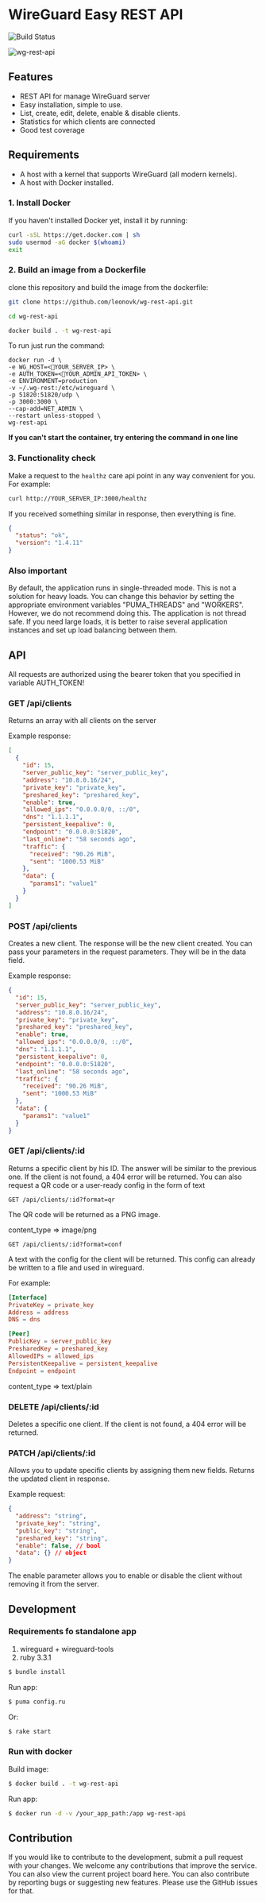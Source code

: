 # WireGuard Easy REST API

![Build Status](https://github.com/leonovk/wg-rest-api/actions/workflows/ruby.yml/badge.svg)

![wg-rest-api](https://github.com/leonovk/wg-rest-api/assets/71232234/f727aacf-a989-40f6-a156-db7e7a1283b6)

## Features

* REST API for manage WireGuard server
* Easy installation, simple to use.
* List, create, edit, delete, enable & disable clients.
* Statistics for which clients are connected
* Good test coverage

## Requirements

* A host with a kernel that supports WireGuard (all modern kernels).
* A host with Docker installed.

### 1. Install Docker

If you haven't installed Docker yet, install it by running:

```bash
curl -sSL https://get.docker.com | sh
sudo usermod -aG docker $(whoami)
exit
```

### 2. Build an image from a Dockerfile

clone this repository and build the image from the dockerfile:

```bash
git clone https://github.com/leonovk/wg-rest-api.git
```

```bash
cd wg-rest-api
```

```bash
docker build . -t wg-rest-api
```

To run just run the command:

```
docker run -d \
-e WG_HOST=<🚨YOUR_SERVER_IP> \
-e AUTH_TOKEN=<🚨YOUR_ADMIN_API_TOKEN> \
-e ENVIRONMENT=production
-v ~/.wg-rest:/etc/wireguard \
-p 51820:51820/udp \
-p 3000:3000 \
--cap-add=NET_ADMIN \
--restart unless-stopped \
wg-rest-api
```

**If you can't start the container, try entering the command in one line**

### 3. Functionality check

Make a request to the `healthz` care api point in any way convenient for you. For example:

```bash
curl http://YOUR_SERVER_IP:3000/healthz
```

If you received something similar in response, then everything is fine.

```json
{
  "status": "ok",
  "version": "1.4.11"
}
```

### Also important

By default, the application runs in single-threaded mode. This is not a solution for heavy loads. You can change this behavior by setting the appropriate environment variables "PUMA_THREADS" and "WORKERS". However, we do not recommend doing this. The application is not thread safe. If you need large loads, it is better to raise several application instances and set up load balancing between them.

## API

All requests are authorized using the bearer token that you specified in variable AUTH_TOKEN!

### GET /api/clients

Returns an array with all clients on the server

Example response:

```json
[
  {
    "id": 15,
    "server_public_key": "server_public_key",
    "address": "10.8.0.16/24",
    "private_key": "private_key",
    "preshared_key": "preshared_key",
    "enable": true,
    "allowed_ips": "0.0.0.0/0, ::/0",
    "dns": "1.1.1.1",
    "persistent_keepalive": 0,
    "endpoint": "0.0.0.0:51820",
    "last_online": "58 seconds ago",
    "traffic": {
      "received": "90.26 MiB",
      "sent": "1000.53 MiB"
    },
    "data": {
      "params1": "value1"
    }
  }
]
```

### POST /api/clients

Creates a new client. The response will be the new client created. You can pass your parameters in the request parameters. They will be in the data field.

Example response:

```json
{
  "id": 15,
  "server_public_key": "server_public_key",
  "address": "10.8.0.16/24",
  "private_key": "private_key",
  "preshared_key": "preshared_key",
  "enable": true,
  "allowed_ips": "0.0.0.0/0, ::/0",
  "dns": "1.1.1.1",
  "persistent_keepalive": 0,
  "endpoint": "0.0.0.0:51820",
  "last_online": "58 seconds ago",
  "traffic": {
    "received": "90.26 MiB",
    "sent": "1000.53 MiB"
  },
  "data": {
    "params1": "value1"
  }
}
```

### GET /api/clients/:id

Returns a specific client by his ID. The answer will be similar to the previous one. If the client is not found, a 404 error will be returned. You can also request a QR code or a user-ready config in the form of text

`GET /api/clients/:id?format=qr`

The QR code will be returned as a PNG image.

content_type => image/png

`GET /api/clients/:id?format=conf`

A text with the config for the client will be returned. This config can already be written to a file and used in wireguard.

For example:

```conf
[Interface]
PrivateKey = private_key
Address = address
DNS = dns

[Peer]
PublicKey = server_public_key
PresharedKey = preshared_key
AllowedIPs = allowed_ips
PersistentKeepalive = persistent_keepalive
Endpoint = endpoint
```

content_type => text/plain

### DELETE /api/clients/:id

Deletes a specific one client. If the client is not found, a 404 error will be returned.

### PATCH /api/clients/:id

Allows you to update specific clients by assigning them new fields. Returns the updated client in response.

Example request:

```json
{
  "address": "string",
  "private_key": "string",
  "public_key": "string",
  "preshared_key": "string",
  "enable": false, // bool
  "data": {} // object
}
```

The enable parameter allows you to enable or disable the client without removing it from the server.

## Development

### Requirements fo standalone app

1. wireguard + wireguard-tools
2. ruby 3.3.1

```bash
$ bundle install
```

Run app:

```bash
$ puma config.ru
```

Or:

```bash
$ rake start
```

### Run with docker

Build image:

```bash
$ docker build . -t wg-rest-api
```

Run app:

```bash
$ docker run -d -v /your_app_path:/app wg-rest-api
```

## Contribution

If you would like to contribute to the development, submit a pull request with your changes. We welcome any contributions that improve the service. You can also view the current project board here. You can also contribute by reporting bugs or suggesting new features. Please use the GitHub issues for that.
